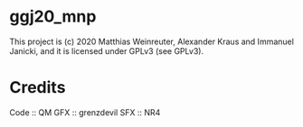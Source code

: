 # ggj20_mnp

This project is (c) 2020 Matthias Weinreuter, Alexander Kraus and Immanuel Janicki, and it is licensed under GPLv3 (see GPLv3).

# Credits
Code :: QM
GFX  :: grenzdevil
SFX  :: NR4
